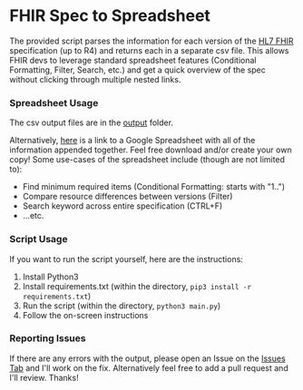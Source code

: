 # FHIR Spec to Spreadsheet

The provided script parses the information for each version of the [HL7 FHIR](https://www.hl7.org/fhir/) specification (up to R4) and returns each in a separate csv file. This allows FHIR devs to leverage standard spreadsheet features (Conditional Formatting, Filter, Search, etc.) and get a quick overview of the spec without clicking through multiple nested links.

### Spreadsheet Usage
The csv output files are in the [output](/output) folder.

Alternatively, [here](https://docs.google.com/spreadsheets/d/1UvllrIFaPJLsM5I9lvm03DQiSxLQOxO3Ma2Jg_KT7eI/edit?usp=sharing) is a link to a Google Spreadsheet with all of the information appended together. Feel free download and/or create your own copy! Some use-cases of the spreadsheet include (though are not limited to):
- Find minimum required items (Conditional Formatting: starts with "1..")
- Compare resource differences between versions (Filter)
- Search keyword across entire specification (CTRL+F)
- ...etc.

### Script Usage
If you want to run the script yourself, here are the instructions:
1. Install Python3
2. Install requirements.txt (within the directory, `pip3 install -r requirements.txt`)
3. Run the script (within the directory, `python3 main.py`)
4. Follow the on-screen instructions

### Reporting Issues
If there are any errors with the output, please open an Issue on the [Issues Tab](https://github.com/ericpan64/fhir-spec-as-csv/issues) and I'll work on the fix. Alternatively feel free to add a pull request and I'll review. Thanks!
